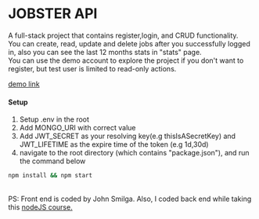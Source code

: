 ### <h1>JOBSTER API</h1>

A full-stack project that contains register,login, and CRUD functionality. <br>
You can create, read, update and delete jobs after you successfully logged in, also you can see the last 12 months stats in "stats" page. <br>
You can use the demo account to explore the project if you don't want to register, but test user is limited to read-only actions.

<a href="https://jobster-api-1yfd.onrender.com/">demo link</a> <br>

#### Setup

1. Setup .env in the root <br>
2. Add MONGO_URI with correct value <br>
3. Add JWT_SECRET as your resolving key(e.g thisIsASecretKey) and JWT_LIFETIME as the expire time of the token (e.g 1d,30d) <br>
4. navigate to the root directory (which contains "package.json"), and run the command below

```bash
npm install && npm start
```
<br>
PS: Front end is coded by John Smilga. Also, I coded back end while taking this <a href="https://www.udemy.com/course/nodejs-tutorial-and-projects-course/">nodeJS course.</a>
